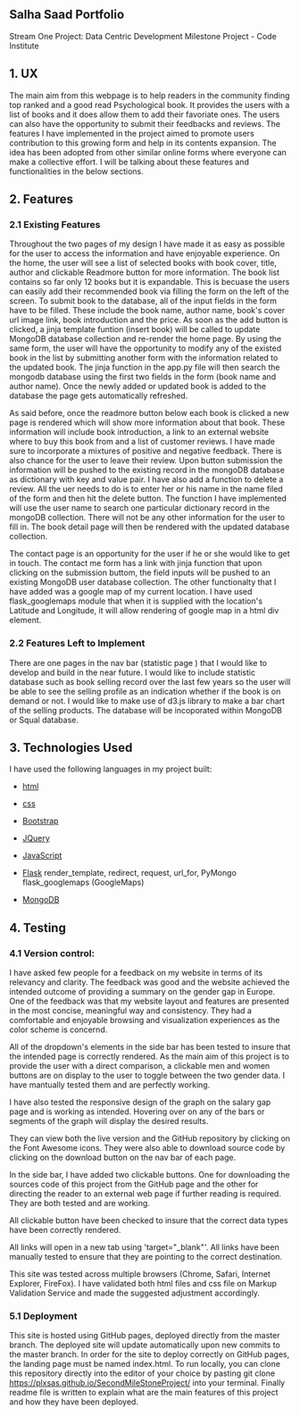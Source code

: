 ## Salha Saad Portfolio
Stream One Project: Data Centric Development Milestone Project - Code Institute


## 1. UX

The main aim from this webpage is to help readers in the community finding top ranked and a good read Psychological book. It provides the users with a list of books and it does allow them to add their favoriate ones. The users can also have the opportunity to submit their feedbacks and reviews. The features I have implemented in the project aimed to promote users contribution to this growing form and help in its contents expansion. The idea has been adopted from other similar online forms where everyone can make a collective effort. I will be talking about these features and functionalities in the below sections. 



## 2. Features

### 2.1 Existing Features

Throughout the two pages of my design I have made it as easy as possible for the user to access the information and have enjoyable experience. On the home, the user will see a list of selected books with book cover, title, author and clickable Readmore button for more information. The book list contains so far only 12 books but it is expandable. This is becuase the users can easily add their recommended book via filling the form on the left of the screen. To submit book to the database, all of the input fields in the form have to be filled. These include the book name, author name, book's cover url image link, book introduction and the price. As soon as the add button is clicked, a jinja template funtion (insert book) will be called to update MongoDB database collection and re-render the home page. By using the same form,  the user will have the opportunity to modify any of the existed book in the list by submitting another form with the information related to the updated book. The jinja function  in the app.py file will then search the mongodb database using the first two fields in the form (book name and author name). Once the newly added or updated book is added to the database the page gets automatically refreshed.


As said before, once the readmore button below each book is clicked a new page is rendered which will show more information about that book. These information will include book introduction, a link to an external website where to buy this book from and a list of customer reviews. I have made sure to incorporate a mixtures of positive and negative feedback. There is also chance for the user to leave their review. Upon button submission the information will be pushed to the existing record in the mongoDB database as dictionary with key and value pair. I have also add a function to delete a review. All the uer needs to do is to enter her or his name in the name filed of the form and then hit the delete button. The function I have implemented will use the user name to search one particular dictionary record in the mongoDB collection. There will not be any other information for the user to fill in. The book detail page will then be rendered with the updated database collection. 


The contact page is an opportunity for the user if he or she would like to get in touch. The contact me form has a link with jinja function that upon clicking on the submission buttom, the field inputs will be pushed to an existing MongoDB user database collection. The other functionalty that I have added was a google map of my current location. I have used flask_googlemaps module that when it is supplied with the location's Latitude and Longitude, it will allow rendering of google map in a html div element. 

### 2.2 Features Left to Implement

There are one pages in the nav bar (statistic page ) that I would like to develop and build in the near future. I would like to include statistic database such as book selling record over the last few years so the user will be able to see the selling profile as an indication whether if the book is on demand or not. I would like to make use of d3.js library to make a bar chart of the selling products. The database will be incoporated within MongoDB or Squal database. 


## 3. Technologies Used

I have used the following languages in my project built:

- [html](https://html.com)

- [css](www.w3schools.com)

- [Bootstrap](www.getbootstrap.com)

- [JQuery](www.jquery.com)

- [JavaScript](www.javascript.com)

- [Flask](https://flask.palletsprojects.com/en/1.1.x/)
        render_template, redirect, request, url_for, PyMongo
        flask_googlemaps (GoogleMaps)

- [MongoDB](https://www.mongodb.com/)



## 4. Testing 
### 4.1 Version control:

I have asked few people for a feedback on my website in terms of its relevancy and clarity. The feedback was good and the website achieved the intended outcome of providing a summary on the gender gap in Europe. One of the feedback was that my website layout and features are presented in the most concise, meaningful way and consistency. They had a comfortable and enjoyable browsing and visualization experiences as the color scheme is concernd. 

All of the dropdown's elements in the side bar has been tested to insure that the intended page is correctly rendered. As the main aim of this project is to provide the user with a direct comparison, a clickable men and women buttons are on display to the user to toggle between the two gender data. I have mantually tested them and are perfectly working. 

I have also tested the responsive design of the graph on the salary gap page and is working as intended. Hovering over on any of the bars or segments of the graph will display the desired results.  

They can view both the live version and the GitHub repository by clicking on the Font Awesome icons. They were also able to download source code by clicking on the download button on the nav bar of each page. 

In the side bar, I have added two clickable buttons. One for downloading the sources code of this project from the GitHub page and the other for directing the reader to an external web page if further reading is required. They are both tested and are working. 

All clickable button have been checked to insure that the correct data types have been correctly rendered. 

All links will open in a new tab using 'target="_blank"'. All links have been manually tested to ensure that they are pointing to the correct destination. 

This site was tested across multiple browsers (Chrome, Safari, Internet Explorer, FireFox). I have validated both html files and css file on Markup Validation Service and made the suggested adjustment accordingly. 

### 5.1 Deployment

This site is hosted using GitHub pages, deployed directly from the master branch. The deployed site will update automatically upon new commits to the master branch. In order for the site to deploy correctly on GitHub pages, the landing page must be named index.html. To run locally, you can clone this repository directly into the editor of your choice by pasting git clone https://plxsas.github.io/SecondMileStoneProject/ into your terminal. Finally readme file is written to explain what are the main features of this project and how they have been deployed. 



